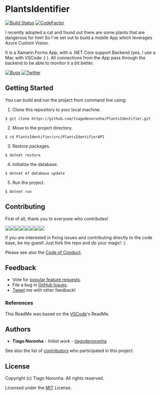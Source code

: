 # PlantsIdentifier

[![Build Status](https://tiagodenoronha.visualstudio.com/PlantsIdentifier/_apis/build/status/PlantsIdentifier-CI)](https://tiagodenoronha.visualstudio.com/PlantsIdentifier/_build/latest?definitionId=4)
[![CodeFactor](https://www.codefactor.io/repository/github/tiagodenoronha/plantsidentifier/badge)](https://www.codefactor.io/repository/github/tiagodenoronha/plantsidentifier)

I recently adopted a cat and found out there are some plants that are dangerous for him! So i've set out to build a mobile App which leverages Azure Custom Vision. 

It is a Xamarin.Forms App, with a .NET Core support Backend (yes, I use a Mac with VSCode :) ). 
All connections from the App pass through the backend to be able to monitor it a bit better.

[![Bugs](https://img.shields.io/github/issues/tiagodenoronha/PlantsIdentifier.svg)](https://github.com/tiagodenoronha/PlantsIdentifier/issues?utf8=✓&q=is%3Aissue+is%3Aopen+label%3Abug)
[![Twitter](https://img.shields.io/twitter/url/https/github.com/tiagodenoronha/PlantsIdentifier/.svg?style=social)](https://twitter.com/intent/tweet?text=This%20is%20awesome!&url=https%3A%2F%2Fgithub.com%2Ftiagodenoronha%2FPlantsIdentifier%2F)

## Getting Started

You can build and run the project from command line using:

1. Clone this repository to your local machine.
```
$ git clone https://github.com/tiagodenoronha/PlantsIdentifier.git
```
2. Move to the project directory.
```
$ cd PlantsIdentifier/src/PlantsIdentifierAPI
```
3. Restore packages.
```
$ dotnet restore
```
4. Initialize the database.
```
$ dotnet ef database update
```
5. Run the project.
```
$ dotnet run
```

## Contributing

First of all, thank you to everyone who contributes!

[![](https://sourcerer.io/fame/tiagodenoronha/tiagodenoronha/PlantsIdentifier/images/0)](https://sourcerer.io/fame/tiagodenoronha/tiagodenoronha/PlantsIdentifier/links/0)[![](https://sourcerer.io/fame/tiagodenoronha/tiagodenoronha/PlantsIdentifier/images/1)](https://sourcerer.io/fame/tiagodenoronha/tiagodenoronha/PlantsIdentifier/links/1)[![](https://sourcerer.io/fame/tiagodenoronha/tiagodenoronha/PlantsIdentifier/images/2)](https://sourcerer.io/fame/tiagodenoronha/tiagodenoronha/PlantsIdentifier/links/2)[![](https://sourcerer.io/fame/tiagodenoronha/tiagodenoronha/PlantsIdentifier/images/3)](https://sourcerer.io/fame/tiagodenoronha/tiagodenoronha/PlantsIdentifier/links/3)[![](https://sourcerer.io/fame/tiagodenoronha/tiagodenoronha/PlantsIdentifier/images/4)](https://sourcerer.io/fame/tiagodenoronha/tiagodenoronha/PlantsIdentifier/links/4)[![](https://sourcerer.io/fame/tiagodenoronha/tiagodenoronha/PlantsIdentifier/images/5)](https://sourcerer.io/fame/tiagodenoronha/tiagodenoronha/PlantsIdentifier/links/5)[![](https://sourcerer.io/fame/tiagodenoronha/tiagodenoronha/PlantsIdentifier/images/6)](https://sourcerer.io/fame/tiagodenoronha/tiagodenoronha/PlantsIdentifier/links/6)[![](https://sourcerer.io/fame/tiagodenoronha/tiagodenoronha/PlantsIdentifier/images/7)](https://sourcerer.io/fame/tiagodenoronha/tiagodenoronha/PlantsIdentifier/links/7)

If you are interested in fixing issues and contributing directly to the code base, be my guest! Just fork the repo and do your magic! :)

Please see also the [Code of Conduct](CODE_OF_CONDUCT.md).

## Feedback

* Vote for [popular feature requests](https://github.com/tiagodenoronha/PlantsIdentifier/issues?q=is%3Aopen+is%3Aissue+label%3Afeature-request+sort%3Areactions-%2B1-desc).
* File a bug in [GitHub Issues](https://github.com/tiagodenoronha/PlantsIdentifier/issues).
* [Tweet](https://twitter.com/noronhat) me with other feedback!

### References
This ReadMe was based on the [VSCode](https://github.com/Microsoft/vscode/)'s ReadMe.

## Authors

* **Tiago Noronha** - *Initial work* - [tiagodenoronha](https://github.com/tiagodenoronha)

See also the list of [contributors](https://github.com/tiagodenoronha/PlantsIdentifier/contributors) who participated in this project.

## License

Copyright (c) Tiago Noronha. All rights reserved.

Licensed under the [MIT](LICENSE) License.
